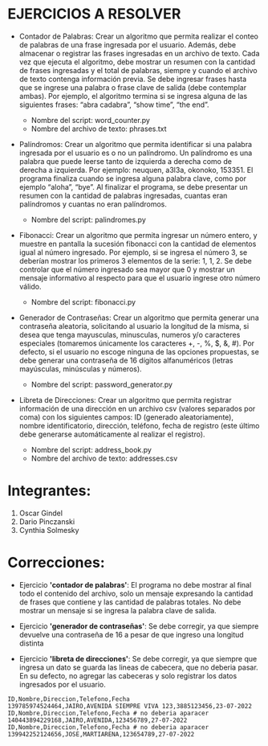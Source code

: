 # EJERCICIOS A RESOLVER

- Contador de Palabras: Crear un algoritmo que permita realizar el conteo de
palabras de una frase ingresada por el usuario. Además, debe almacenar o registrar
las frases ingresadas en un archivo de texto. Cada vez que ejecuta el algoritmo,
debe mostrar un resumen con la cantidad de frases ingresadas y el total de
palabras, siempre y cuando el archivo de texto contenga información previa. Se
debe ingresar frases hasta que se ingrese una palabra o frase clave de salida (debe
contemplar ambas). Por ejemplo, el algoritmo termina si se ingresa alguna de las
siguientes frases: “abra cadabra”, “show time”, “the end”.

  - Nombre del script: word_counter.py
  - Nombre del archivo de texto: phrases.txt

- Palíndromos: Crear un algoritmo que permita identificar si una palabra ingresada
por el usuario es o no un palíndromo. Un palíndromo es una palabra que puede
leerse tanto de izquierda a derecha como de derecha a izquierda. Por ejemplo:
neuquen, a3l3a, okonoko, 153351. El programa finaliza cuando se ingresa alguna
palabra clave, como por ejemplo “aloha”, “bye”. Al finalizar el programa, se debe
presentar un resumen con la cantidad de palabras ingresadas, cuantas eran
palíndromos y cuantas no eran palíndromos.

  - Nombre del script: palindromes.py

- Fibonacci: Crear un algoritmo que permita ingresar un número entero, y muestre en
pantalla la sucesión fibonacci con la cantidad de elementos igual al número
ingresado. Por ejemplo, si se ingresa el número 3, se deberían mostrar los primeros
3 elementos de la serie: 1, 1, 2. Se debe controlar que el número ingresado sea
mayor que 0 y mostrar un mensaje informativo al respecto para que el usuario
ingrese otro número válido.

  - Nombre del script: fibonacci.py

- Generador de Contraseñas: Crear un algoritmo que permita generar una
contraseña aleatoria, solicitando al usuario la longitud de la misma, si desea que
tenga mayusculas, minusculas, numeros y/o caracteres especiales (tomaremos
únicamente los caracteres +, -, %, $, &, #). Por defecto, si el usuario no escoge
ninguna de las opciones propuestas, se debe generar una contraseña de 16 dígitos
alfanuméricos (letras mayúsculas, minúsculas y números).

  - Nombre del script: password_generator.py

- Libreta de Direcciones: Crear un algoritmo que permita registrar información de
una dirección en un archivo csv (valores separados por coma) con los siguientes
campos: ID (generado aleatoriamente), nombre identificatorio, dirección, teléfono,
fecha de registro (este último debe generarse automáticamente al realizar el
registro).

  - Nombre del script: address_book.py
  - Nombre del archivo de texto: addresses.csv

# Integrantes:

1. Oscar Gindel
2. Dario Pinczanski
3. Cynthia Solmesky

# Correcciones:

- Ejercicio __'contador de palabras'__: El programa no debe mostrar al final todo el contenido del archivo, solo un mensaje expresando
la cantidad de frases que contiene y las cantidad de palabras totales. No debe mostrar un mensaje si se ingresa la palabra
clave de salida.

- Ejercicio __'generador de contraseñas'__: Se debe corregir, ya que siempre devuelve una contraseña de 16 a pesar de que ingreso una longitud distinta

- Ejercicio __'libreta de direcciones'__: Se debe corregir, ya que siempre que ingresa un dato se guarda las lineas de cabecera, que no deberia pasar. En su defecto, no agregar las cabeceras y solo registrar los datos ingresados por el usuario.

```
ID,Nombre,Direccion,Telefono,Fecha
139785974524464,JAIRO,AVENIDA SIEMPRE VIVA 123,3885123456,23-07-2022
ID,Nombre,Direccion,Telefono,Fecha # no deberia aparacer
140443894229168,JAIRO,AVENIDA,123456789,27-07-2022
ID,Nombre,Direccion,Telefono,Fecha # no deberia aparacer
139942252124656,JOSE,MARTIARENA,123654789,27-07-2022
```